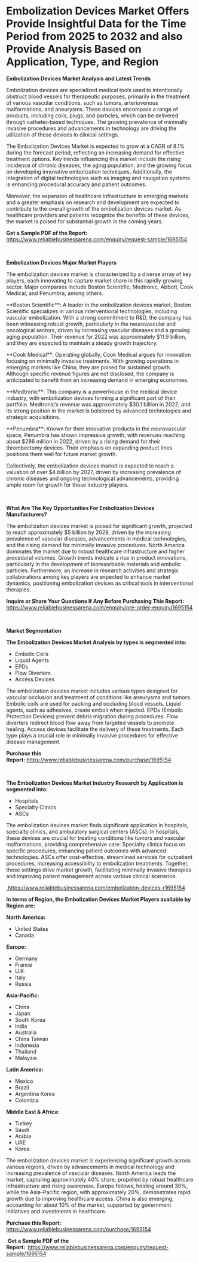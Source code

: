 <p><h1>Embolization Devices Market Offers Provide Insightful Data for the Time Period from 2025 to 2032 and also Provide Analysis Based on Application, Type, and Region</h1></p><p><strong>Embolization Devices Market Analysis and Latest Trends</strong></p>
<p><p>Embolization devices are specialized medical tools used to intentionally obstruct blood vessels for therapeutic purposes, primarily in the treatment of various vascular conditions, such as tumors, arteriovenous malformations, and aneurysms. These devices encompass a range of products, including coils, plugs, and particles, which can be delivered through catheter-based techniques. The growing prevalence of minimally invasive procedures and advancements in technology are driving the utilization of these devices in clinical settings.</p><p>The Embolization Devices Market is expected to grow at a CAGR of 8.1% during the forecast period, reflecting an increasing demand for effective treatment options. Key trends influencing this market include the rising incidence of chronic diseases, the aging population, and the growing focus on developing innovative embolization techniques. Additionally, the integration of digital technologies such as imaging and navigation systems is enhancing procedural accuracy and patient outcomes.</p><p>Moreover, the expansion of healthcare infrastructure in emerging markets and a greater emphasis on research and development are expected to contribute to the overall growth of the embolization devices market. As healthcare providers and patients recognize the benefits of these devices, the market is poised for substantial growth in the coming years.</p></p>
<p><strong>Get a Sample PDF of the Report:&nbsp;</strong> <a href="https://www.reliablebusinessarena.com/enquiry/request-sample/1695154?utm_campaign=3571&utm_medium=2&utm_source=Github&utm_content=ia&utm_term=16042025&utm_id=embolization-devices">https://www.reliablebusinessarena.com/enquiry/request-sample/1695154</a></p>
<p>&nbsp;</p>
<p><strong>Embolization Devices Major Market Players</strong></p>
<p><p>The embolization devices market is characterized by a diverse array of key players, each innovating to capture market share in this rapidly growing sector. Major companies include Boston Scientific, Medtronic, Abbott, Cook Medical, and Penumbra, among others.</p><p>**Boston Scientific**: A leader in the embolization devices market, Boston Scientific specializes in various interventional technologies, including vascular embolization. With a strong commitment to R&D, the company has been witnessing robust growth, particularly in the neurovascular and oncological sectors, driven by increasing vascular diseases and a growing aging population. Their revenue for 2022 was approximately $11.9 billion, and they are expected to maintain a steady growth trajectory.</p><p>**Cook Medical**: Operating globally, Cook Medical argues for innovation focusing on minimally invasive treatments. With growing operations in emerging markets like China, they are poised for sustained growth. Although specific revenue figures are not disclosed, the company is anticipated to benefit from an increasing demand in emerging economies.</p><p>**Medtronic**: This company is a powerhouse in the medical device industry, with embolization devices forming a significant part of their portfolio. Medtronic’s revenue was approximately $30.1 billion in 2022, and its strong position in the market is bolstered by advanced technologies and strategic acquisitions.</p><p>**Penumbra**: Known for their innovative products in the neurovascular space, Penumbra has shown impressive growth, with revenues reaching about $286 million in 2022, driven by a rising demand for their thrombectomy devices. Their emphasis on expanding product lines positions them well for future market growth.</p><p>Collectively, the embolization devices market is expected to reach a valuation of over $4 billion by 2027, driven by increasing prevalence of chronic diseases and ongoing technological advancements, providing ample room for growth for these industry players.</p></p>
<p>&nbsp;</p>
<p><strong>What Are The Key Opportunities For Embolization Devices Manufacturers?</strong></p>
<p><p>The embolization devices market is poised for significant growth, projected to reach approximately $5 billion by 2028, driven by the increasing prevalence of vascular diseases, advancements in medical technologies, and the rising demand for minimally invasive procedures. North America dominates the market due to robust healthcare infrastructure and higher procedural volumes. Growth trends indicate a rise in product innovations, particularly in the development of bioresorbable materials and embolic particles. Furthermore, an increase in research activities and strategic collaborations among key players are expected to enhance market dynamics, positioning embolization devices as critical tools in interventional therapies.</p></p>
<p><strong>Inquire or Share Your Questions If Any Before Purchasing This Report:</strong> <a href="https://www.reliablebusinessarena.com/enquiry/pre-order-enquiry/1695154?utm_campaign=3571&utm_medium=2&utm_source=Github&utm_content=ia&utm_term=16042025&utm_id=embolization-devices">https://www.reliablebusinessarena.com/enquiry/pre-order-enquiry/1695154</a></p>
<p>&nbsp;</p>
<p><strong>Market Segmentation</strong></p>
<p><strong>The Embolization Devices Market Analysis by types is segmented into:</strong></p>
<p><ul><li>Embolic Coils</li><li>Liquid Agents</li><li>EPDs</li><li>Flow Diverters</li><li>Access Devices</li></ul></p>
<p><p>The embolization devices market includes various types designed for vascular occlusion and treatment of conditions like aneurysms and tumors. Embolic coils are used for packing and occluding blood vessels. Liquid agents, such as adhesives, create emboli when injected. EPDs (Embolic Protection Devices) prevent debris migration during procedures. Flow diverters redirect blood flow away from targeted vessels to promote healing. Access devices facilitate the delivery of these treatments. Each type plays a crucial role in minimally invasive procedures for effective disease management.</p></p>
<p><strong>Purchase this Report:&nbsp;</strong><a href="https://www.reliablebusinessarena.com/purchase/1695154?utm_campaign=3571&utm_medium=2&utm_source=Github&utm_content=ia&utm_term=16042025&utm_id=embolization-devices">https://www.reliablebusinessarena.com/purchase/1695154</a></p>
<p>&nbsp;</p>
<p><strong>The Embolization Devices Market Industry Research by Application is segmented into:</strong></p>
<p><ul><li>Hospitals</li><li>Specialty Clinics</li><li>ASCs</li></ul></p>
<p><p>The embolization devices market finds significant application in hospitals, specialty clinics, and ambulatory surgical centers (ASCs). In hospitals, these devices are crucial for treating conditions like tumors and vascular malformations, providing comprehensive care. Specialty clinics focus on specific procedures, enhancing patient outcomes with advanced technologies. ASCs offer cost-effective, streamlined services for outpatient procedures, increasing accessibility to embolization treatments. Together, these settings drive market growth, facilitating minimally invasive therapies and improving patient management across various clinical scenarios.</p></p>
<p><a href="https://www.reliablebusinessarena.com/embolization-devices-r1695154?utm_campaign=3571&utm_medium=2&utm_source=Github&utm_content=ia&utm_term=16042025&utm_id=embolization-devices">&nbsp;https://www.reliablebusinessarena.com/embolization-devices-r1695154</a></p>
<p><strong>In terms of Region, the Embolization Devices Market Players available by Region are:</strong></p>
<p>
    <p> <strong> North America: </strong>
        <ul>
            <li>United States</li>
            <li>Canada</li>
        </ul>
        </p> 
    <p> <strong> Europe: </strong>
        <ul>
            <li>Germany</li>
            <li>France</li>
            <li>U.K.</li>
            <li>Italy</li>
            <li>Russia</li>
        </ul>
        </p> 
    <p> <strong> Asia-Pacific: </strong>
        <ul>
            <li>China</li>
            <li>Japan</li>
            <li>South Korea</li>
            <li>India</li>
            <li>Australia</li>
            <li>China Taiwan</li>
            <li>Indonesia</li>
            <li>Thailand</li>
            <li>Malaysia</li>
        </ul>
        </p> 
    <p> <strong> Latin America: </strong>
        <ul>
            <li>Mexico</li>
            <li>Brazil</li>
            <li>Argentina Korea</li>
            <li>Colombia</li>
        </ul>
        </p> 
    <p> <strong> Middle East & Africa: </strong>
        <ul>
            <li>Turkey</li>
            <li>Saudi</li>
            <li>Arabia</li>
            <li>UAE</li>
            <li>Korea</li>
        </ul>
    </p>
    </p>
<p><p>The embolization devices market is experiencing significant growth across various regions, driven by advancements in medical technology and increasing prevalence of vascular diseases. North America leads the market, capturing approximately 40% share, propelled by robust healthcare infrastructure and rising awareness. Europe follows, holding around 30%, while the Asia-Pacific region, with approximately 20%, demonstrates rapid growth due to improving healthcare access. China is also emerging, accounting for about 10% of the market, supported by government initiatives and investments in healthcare.</p></p>
<p><strong>Purchase this Report: </strong><a href="https://www.reliablebusinessarena.com/purchase/1695154?utm_campaign=3571&utm_medium=2&utm_source=Github&utm_content=ia&utm_term=16042025&utm_id=embolization-devices">https://www.reliablebusinessarena.com/purchase/1695154</a></p>
<p>&nbsp;<strong>Get a Sample PDF of the Report:&nbsp;&nbsp;</strong><a href="https://www.reliablebusinessarena.com/enquiry/request-sample/1695154?utm_campaign=3571&utm_medium=2&utm_source=Github&utm_content=ia&utm_term=16042025&utm_id=embolization-devices">https://www.reliablebusinessarena.com/enquiry/request-sample/1695154</a></p>
<p><strong></strong></p>
<p><p></p><p></p><p></p></p>